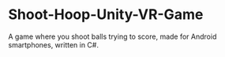 # Shoot-Hoop-Unity-VR-Game
A game where you shoot balls trying to score, made for Android smartphones, written in C#.
